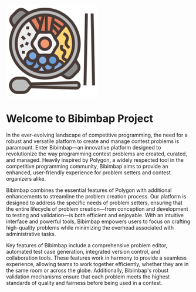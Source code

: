 <img src="./Logo.png" width="250"/>

# Welcome to Bibimbap Project

In the ever-evolving landscape of competitive programming, the need for a robust and versatile platform to create and manage contest problems is paramount. Enter Bibimbap—an innovative platform designed to revolutionize the way programming contest problems are created, curated, and managed. Heavily inspired by Polygon, a widely respected tool in the competitive programming community, Bibimbap aims to provide an enhanced, user-friendly experience for problem setters and contest organizers alike.

Bibimbap combines the essential features of Polygon with additional enhancements to streamline the problem creation process. Our platform is designed to address the specific needs of problem setters, ensuring that the entire lifecycle of problem creation—from conception and development to testing and validation—is both efficient and enjoyable. With an intuitive interface and powerful tools, Bibimbap empowers users to focus on crafting high-quality problems while minimizing the overhead associated with administrative tasks.

Key features of Bibimbap include a comprehensive problem editor, automated test case generation, integrated version control, and collaboration tools. These features work in harmony to provide a seamless experience, allowing teams to work together efficiently, whether they are in the same room or across the globe. Additionally, Bibimbap's robust validation mechanisms ensure that each problem meets the highest standards of quality and fairness before being used in a contest.
